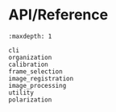 # API/Reference

```{toctree}
:maxdepth: 1

cli
organization
calibration
frame_selection
image_registration
image_processing
utility
polarization
```